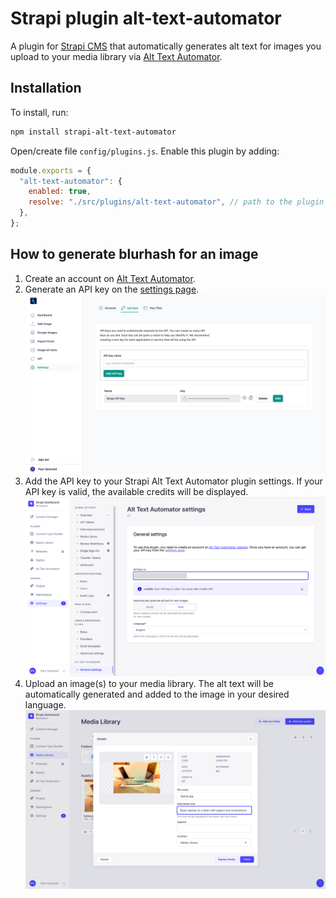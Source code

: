 # Strapi plugin alt-text-automator

A plugin for <a href="https://github.com/strapi/strapi">Strapi CMS</a> that automatically generates alt text for images you upload to your media library via [Alt Text Automator](https://www.alttextautomator.com/).

## Installation

To install, run:

```bash
npm install strapi-alt-text-automator
```

Open/create file `config/plugins.js`. Enable this plugin by adding:

```js
module.exports = {
  "alt-text-automator": {
    enabled: true,
    resolve: "./src/plugins/alt-text-automator", // path to the plugin folder
  },
};
```

## How to generate blurhash for an image

1. Create an account on [Alt Text Automator](https://www.alttextautomator.com/auth/sign-up).
2. Generate an API key on the [settings page](https://www.alttextautomator.com/settings/api-keys).
   ![Generate an API key in alt text automator](./assets/strapi-api-key.png)
3. Add the API key to your Strapi Alt Text Automator plugin settings. If your API key is valid, the available credits will be displayed.
   ![Add API key to Strapi settings](./assets/strapi-settings.png)
4. Upload an image(s) to your media library. The alt text will be automatically generated and added to the image in your desired language.
   ![Alt text generated for image](./assets/strapi-alt-text.png)
